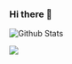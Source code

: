 ### Hi there 👋

![Github Stats](https://readmestats.vercel.app/api?username=lntechnical2&show_icons=true&title_color=333&icon_color=d43111&count_private=true&include_all_commits=true)

<img
        src="https://github-stats.fayas.cf/api/top-langs/?username=lntechnical2&layout=compact&hide_title=true&theme=tokyonight"
    />
